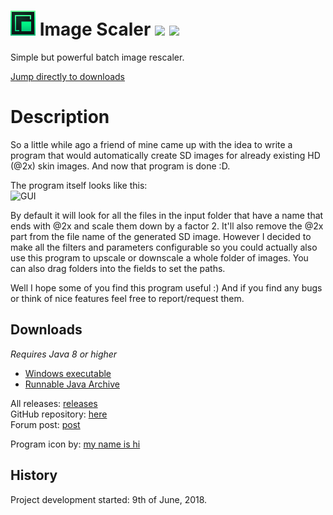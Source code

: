 # <img src="ImageScaler/src/icon.png" width="40"/> Image Scaler [![](https://img.shields.io/github/release/RoanH/ImageScaler.svg)](https://github.com/RoanH/ImageScaler/releases) [![](https://img.shields.io/github/downloads/RoanH/ImageScaler/total.svg)](#downloads)
Simple but powerful batch image rescaler.

[Jump directly to downloads](#downloads)

# Description
So a little while ago a friend of mine came up with the idea to write a program that would automatically create SD images for already existing HD (@2x) skin images.
And now that program is done :D.

The program itself looks like this:    
![GUI](https://media.roanh.dev/imagescaler/gui.png)

By default it will look for all the files in the input folder that have a name that ends with @2x and scale them down by a factor 2. It'll also remove the @2x part from the file name of the generated SD image. 
However I decided to make all the filters and parameters configurable so you could actually also use this program to upscale or downscale a whole folder of images. You can also drag folders into the fields to set the paths.

Well I hope some of you find this program useful :)
And if you find any bugs or think of nice features feel free to report/request them. 

## Downloads
_Requires Java 8 or higher_
- [Windows executable](https://github.com/RoanH/ImageScaler/releases/download/v2.5/ImageScaler-v2.5.exe)
- [Runnable Java Archive](https://github.com/RoanH/ImageScaler/releases/download/v2.5/ImageScaler-v2.5.jar)

All releases: [releases](https://github.com/RoanH/ImageScaler/releases)    
GitHub repository: [here](https://github.com/RoanH/ImageScaler)    
Forum post: [post](https://osu.ppy.sh/community/forums/topics/762684)

Program icon by: [my name is hi](https://osu.ppy.sh/u/4738743)

## History
Project development started: 9th of June, 2018.
